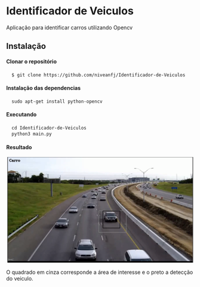# Identificador de Veiculos
Aplicação para identificar carros utilizando Opencv

## Instalação
#### Clonar o repositório
      $ git clone https://github.com/niveanfj/Identificador-de-Veiculos
#### Instalação das dependencias
      sudo apt-get install python-opencv
#### Executando
      cd Identificador-de-Veiculos
      python3 main.py
#### Resultado
<p align="center">
   <img src="https://github.com/niveanfj/Identificador-de-Veiculos/blob/main/resultado3.png" width="500">
 </p>
 O quadrado em cinza corresponde a área de interesse e o preto a detecção do veiculo.
